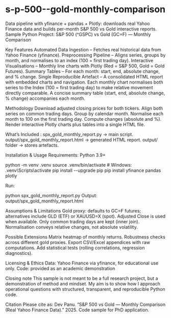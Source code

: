 # s-p-500--gold-monthly-comparison
Data pipeline with yfinance + pandas + Plotly: downloads real Yahoo Finance data and builds per-month S&amp;P 500 vs Gold interactive reports.
Sample Python Project: S&P 500 (^GSPC) vs Gold (GC=F) — Monthly Comparison


Key Features
Automated Data Ingestion – Fetches real historical data from Yahoo Finance (yfinance).
Preprocessing Pipeline – Aligns series, groups by month, and normalises to an index (100 = first trading day).
Interactive Visualisations – Monthly line charts with Plotly (Red = S&P 500, Gold = Gold Futures).
Summary Tables – For each month: start, end, absolute change, and % change.
Single Reproducible Artefact – A consolidated HTML report with embedded charts and navigation.
Each monthly chart normalises both series to the Index (100 = first trading day) to make relative movement directly comparable. A concise summary table (start, end, absolute change, % change) accompanies each month.

Methodology
 Download adjusted closing prices for both tickers.
 Align both series on common trading days.
Group by calendar month.
 Normalise each month to 100 on the first trading day.
Compute changes (absolute and %).
 Render interactive Plotly charts plus tables into a single HTML file.

What’s Included
 : spx_gold_monthly_report.py → main script.
output/spx_gold_monthly_report.html → generated HTML report.
output/ folder → stores artefacts.

Installation & Usage
Requirements: Python 3.9+

python -m venv .venv
source .venv/bin/activate   # Windows: .venv\Scripts\activate
pip install --upgrade pip
pip install yfinance pandas plotly

Run:

python spx_gold_monthly_report.py   Output: output/spx_gold_monthly_report.html



Assumptions & Limitations
Gold proxy: defaults to GC=F futures; alternatives include GLD (ETF) or XAUUSD=X (spot).
Adjusted Close is used when available.
Only common trading days are kept (inner join).
Normalisation conveys relative changes, not absolute volatility.

Possible Extensions
Matrix heatmap of monthly returns.
Robustness checks across different gold proxies.
Export CSV/Excel appendices with raw computations.
Add statistical tests (rolling correlations, regression diagnostics).

Licensing & Ethics
Data: Yahoo Finance via yfinance, for educational use only.
Code: provided as an academic demonstration


Closing note
This sample is not meant to be a full research project, but a demonstration of method and mindset. My aim is to show how I approach operational questions with structured, transparent, and reproducible Python code.

Citation
Please cite as:
Dev Panu. “S&P 500 vs Gold — Monthly Comparison (Real Yahoo Finance Data).” 2025. Code sample for PhD application.




